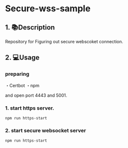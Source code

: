 # Secure-wss-sample

## 1. 📚Description

Repository for Figuring out secure webscoket connection.

## 2. 💻Usage

### preparing

・Certbot
・npm

and open port 4443 and 5001.

### 1. start https server.

```
npm run https-start
```

### 2. start secure websocket server

```
npm run https-start
```
